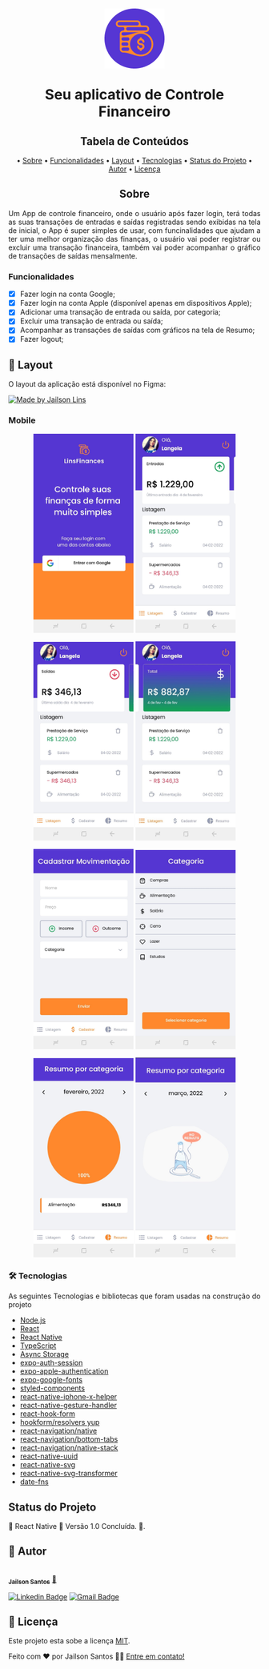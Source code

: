 <h1 align="center">
  <img alt="LinsFinances" title="#LinsFinances" src="./src/assets/icon.png" />
  <p align="center">Seu aplicativo de Controle Financeiro</p>
</h1>

<h2 align="center">Tabela de Conteúdos</h2>
<p align="center">
  • <a href="#sobre">Sobre</a>
  • <a href="#funcionalidades">Funcionalidades</a>
  • <a href="#layout">Layout</a>
  • <a href="#tecnologias">Tecnologias</a> 
  • <a href="#status">Status do Projeto</a> 
  • <a href="#autor">Autor</a>
  • <a href="#licenca">Licença</a>
</p>

<h2 align="center" id="sobre">Sobre</h2>
<p align="justify">Um App de controle financeiro, onde o usuário após fazer login, terá todas as suas transações de entradas e saídas registradas sendo exibidas na tela de inicial, o App é super simples de usar, com funcinalidades que ajudam a ter uma melhor organização das finanças, o usuário vai poder registrar ou excluir uma transação financeira, também vai poder acompanhar o gráfico de transações de saídas mensalmente.</p>

<h3 align="left" id="funcionalidades">Funcionalidades</h3>

- [x] Fazer login na conta Google;
- [x] Fazer login na conta Apple (disponível apenas em dispositivos Apple);
- [x] Adicionar uma transação de entrada ou saída, por categoria;
- [x] Excluir uma transação de entrada ou saída;
- [x] Acompanhar as transações de saídas com gráficos na tela de Resumo;
- [x] Fazer logout;

<h2 align="left" id="layout">🎨 Layout</h2>
<p align="justify">O layout da aplicação está disponível no Figma:</p>
<a href="https://www.figma.com/file/MfAeg3f8Ek4Fp2XbBNCbG6/LinsFinances?node-id=0%3A1">
  <img alt="Made by Jailson Lins" src="https://img.shields.io/badge/Acessar%20Layout-FIGMA-green">
</a>

<h3 align="left" id="layout">Mobile</h3>
<p align="center">
  <img alt="LinsFinancesLogin" title="#LinsFinancesLogin" src="./src/assets/login.jpeg" width="200px">
  <img alt="LinsFinancesHome1" title="#LinsFinancesHome1" src="./src/assets/home1.jpeg" width="200px">
</p>
<p align="center">
  <img alt="LinsFinancesHome2" title="#LinsFinancesHome2" src="./src/assets/home2.jpeg" width="200px">
  <img alt="LinsFinancesHome3" title="#LinsFinancesHome3" src="./src/assets/home3.jpeg" width="200px">
</p>
<p align="center">
  <img alt="LinsFinancesRegister" title="#LinsFinancesRegister" src="./src/assets/register.jpeg" width="200px">
  <img alt="LinsFinancesCategory" title="#LinsFinancesCategory" src="./src/assets/category.jpeg" width="200px">
</p>
<p align="center">
  <img alt="LinsFinancesResume1" title="#LinsFinancesResume1" src="./src/assets/resume1.jpeg" width="200px">
  <img alt="LinsFinancesResume2" title="#LinsFinancesResume2" src="./src/assets/resume2.jpeg" width="200px">
</p>

<h3 align="left" id="tecnologias">🛠 Tecnologias</h3>
<p align="justify">As seguintes Tecnologias e bibliotecas que foram usadas na construção do projeto</p>

- [Node.js](https://nodejs.org/en/)
- [React](https://pt-br.reactjs.org/)
- [React Native](https://reactnative.dev/)
- [TypeScript](https://www.typescriptlang.org/)
- [Async Storage](https://react-native-async-storage.github.io/async-storage/docs/install)
- [expo-auth-session](https://docs.expo.dev/guides/authentication/)
- [expo-apple-authentication](https://docs.expo.dev/versions/latest/sdk/apple-authentication/)
- [expo-google-fonts](https://docs.expo.dev/guides/using-custom-fonts/)
- [styled-components](https://styled-components.com/docs/basics)
- [react-native-iphone-x-helper](https://github.com/ptelad/react-native-iphone-x-helper)
- [react-native-gesture-handler](https://docs.swmansion.com/react-native-gesture-handler/docs/)
- [react-hook-form](https://react-hook-form.com/get-started)
- [hookform/resolvers yup](https://www.npmjs.com/package/@hookform/resolvers)
- [react-navigation/native](https://reactnavigation.org/docs/getting-started/)
- [react-navigation/bottom-tabs](https://reactnavigation.org/docs/bottom-tab-navigator/)
- [react-navigation/native-stack](https://reactnavigation.org/docs/native-stack-navigator/)
- [react-native-uuid](https://www.npmjs.com/package/react-native-uuid)
- [react-native-svg](https://github.com/react-native-svg/react-native-svg)
- [react-native-svg-transformer](https://github.com/kristerkari/react-native-svg-transformer)
- [date-fns](https://date-fns.org/)

<h2 align="left" id="status">Status do Projeto</h2>
<p align="left"> 🚧  React Native 🚀 Versão 1.0 Concluída.  🚧.</p>

<h2 align="left" id="autor">🦸 Autor</h2>
<a href="https://github.com/JailsonSantos">
 <img style="border-radius: 50%;" src="https://avatars.githubusercontent.com/u/11697713?s=96&v=4" width="100px;" alt=""/>
 <br />
 <sub><b>Jailson Santos</b></sub></a> <a href="https://www.linkedin.com/in/jailson-santos-726395104/" title="Jailson Santos">🚀</a>
 <br />

[![Linkedin Badge](https://img.shields.io/badge/-Jailson-blue?style=flat-square&logo=Linkedin&logoColor=white&link=https://www.linkedin.com/in/jailson-santos-726395104/)](https://www.linkedin.com/in/jailson-santos-726395104/) 
[![Gmail Badge](https://img.shields.io/badge/-jailson.ads007@gmail.com-c14438?style=flat-square&logo=Gmail&logoColor=white&link=mailto:jailson.ads007@gmail.com)](mailto:jailson.ads007@gmail.com)


<h2 align="left" id="licenca">📝 Licença</h2>

Este projeto esta sobe a licença [MIT](./LICENSE).

Feito com ❤️ por Jailson Santos 👋🏽 [Entre em contato!](https://www.linkedin.com/in/jailson-santos-726395104/)
